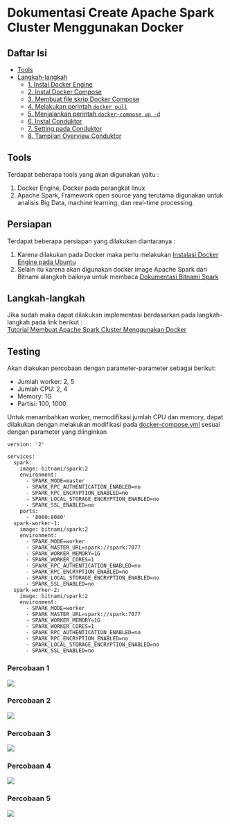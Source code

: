 # Dokumentasi Create Apache Spark Cluster Menggunakan Docker

## Daftar Isi
- [Tools](https://github.com/bimaramadhan/bigdata-its-2020/tree/master/tugas4#tools)
- [Langkah-langkah](https://github.com/bimaramadhan/bigdata-its-2020/tree/master/tugas4#langkah-langkah)
  - [1. Instal Docker Engine](https://github.com/bimaramadhan/bigdata-its-2020/tree/master/tugas4#1-instal-docker-engine)
  - [2. Instal Docker Compose](https://github.com/bimaramadhan/bigdata-its-2020/tree/master/tugas4#2-instal-docker-compose)
  - [3. Membuat file skrip Docker Compose](https://github.com/bimaramadhan/bigdata-its-2020/tree/master/tugas4#3-membuat-file-skrip-docker-compose)
  - [4. Melakukan perintah ```docker pull```](https://github.com/bimaramadhan/bigdata-its-2020/tree/master/tugas4#4-melakukan-perintah-docker-pull)
  - [5. Menjalankan perintah ```docker-compose up -d```](https://github.com/bimaramadhan/bigdata-its-2020/tree/master/tugas4#5-menjalankan-perintah-docker-compose-up--d)
  - [6. Instal Conduktor](https://github.com/bimaramadhan/bigdata-its-2020/tree/master/tugas4#6-instal-conduktor)
  - [7. Setting pada Conduktor](https://github.com/bimaramadhan/bigdata-its-2020/tree/master/tugas4#7-setting-pada-conduktor)
  - [8. Tampilan Overview Conduktor](https://github.com/bimaramadhan/bigdata-its-2020/tree/master/tugas4#8-tampilan-overview-conduktor)
  

## Tools
Terdapat beberapa tools yang akan digunakan yaitu :
1. Docker Engine, Docker pada perangkat linux
2. Apache Spark, Framework open source yang terutama digunakan untuk analisis Big Data, machine learning, dan real-time processing.

## Persiapan
Terdapat beberapa persiapan yang dilakukan diantaranya :
1. Karena dilakukan pada Docker maka perlu melakukan [Instalasi Docker Engine pada Ubuntu](https://docs.docker.com/engine/install/ubuntu/)
2. Selain itu karena akan digunakan docker image Apache Spark dari Bitnami alangkah baiknya untuk membaca [Dokumentasi Bitnami Spark](https://hub.docker.com/r/bitnami/spark)

## Langkah-langkah
Jika sudah maka dapat dilakukan implementasi berdasarkan pada langkah-langkah pada link berikut : <br>
[Tutorial Membuat Apache Spark Cluster Menggunakan Docker](https://docs.google.com/document/d/1LxGtV1WNKPKeUNwzRNJM7BKapAS1V_7ZWgeG9vwyfPY/edit#)

## Testing
Akan diakukan percobaan dengan parameter-parameter sebagai berikut:
- Jumlah worker: 2, 5
- Jumlah CPU: 2, 4
- Memory: 1G
- Partisi: 100, 1000

Untuk menambahkan worker, memodifikasi jumlah CPU dan memory, dapat dilakukan dengan melakukan modifikasi pada [docker-compose.yml](spark/docker-compose.yml) sesuai dengan parameter yang diinginkan

```
version: '2'

services:
  spark:
    image: bitnami/spark:2
    environment:
      - SPARK_MODE=master
      - SPARK_RPC_AUTHENTICATION_ENABLED=no
      - SPARK_RPC_ENCRYPTION_ENABLED=no
      - SPARK_LOCAL_STORAGE_ENCRYPTION_ENABLED=no
      - SPARK_SSL_ENABLED=no
    ports:
      - '8080:8080'
  spark-worker-1:
    image: bitnami/spark:2
    environment:
      - SPARK_MODE=worker
      - SPARK_MASTER_URL=spark://spark:7077
      - SPARK_WORKER_MEMORY=1G
      - SPARK_WORKER_CORES=1
      - SPARK_RPC_AUTHENTICATION_ENABLED=no
      - SPARK_RPC_ENCRYPTION_ENABLED=no
      - SPARK_LOCAL_STORAGE_ENCRYPTION_ENABLED=no
      - SPARK_SSL_ENABLED=no
  spark-worker-2:
    image: bitnami/spark:2
    environment:
      - SPARK_MODE=worker
      - SPARK_MASTER_URL=spark://spark:7077
      - SPARK_WORKER_MEMORY=1G
      - SPARK_WORKER_CORES=1
      - SPARK_RPC_AUTHENTICATION_ENABLED=no
      - SPARK_RPC_ENCRYPTION_ENABLED=no
      - SPARK_LOCAL_STORAGE_ENCRYPTION_ENABLED=no
      - SPARK_SSL_ENABLED=no
```
### Percobaan 1

![](gambar/docker-image.png)<br/>

### Percobaan 2

![](gambar/docker-compose.png)<br/>

### Percobaan 3

![](gambar/welcome-conduktor.png)<br/>

### Percobaan 4

![](gambar/conduktor-cluster.png)<br/>

### Percobaan 5

![](gambar/hasil-akhir-conduktor.png)<br/>

